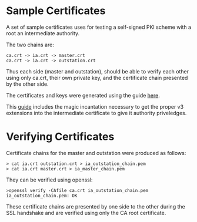 Sample Certificates
====================

A set of sample certificates uses for testing a self-signed PKI scheme with a root an intermediate authority.

The two chains are:

```
ca.crt -> ia.crt -> master.crt
ca.crt -> ia.crt -> outstation.crt
```

Thus each side (master and outstation), should be able to verify each other using only ca.crt, their own private key,
and the certificate chain presented by the other side.

The certificates and keys were generated using the guide [here](http://blog.didierstevens.com/2008/12/30/howto-make-your-own-cert-with-openssl/).

This [guide](http://developer-should-know.tumblr.com/post/127063737582/how-to-create-your-own-pki-with-openssl) includes the magic incantation necessary to get the proper v3 extensions into the intermediate certificate to give it authority priveledges.

Verifying Certificates
=======================

Certificate chains for the master and outstation were produced as follows:

```
> cat ia.crt outstation.crt > ia_outstation_chain.pem
> cat ia.crt master.crt > ia_master_chain.pem
```

They can be verified using openssl:

```
>openssl verify -CAfile ca.crt ia_outstation_chain.pem
ia_outstation_chain.pem: OK
```

These certificate chains are presented by one side to the other during the SSL handshake and are verified using only the CA root certificate.
